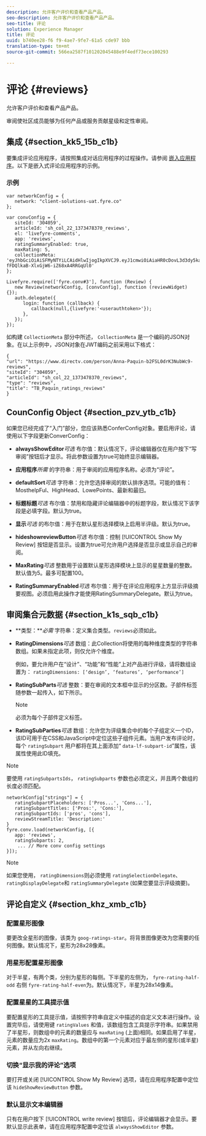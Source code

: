 ```yaml
---
description: 允许客户评价和查看产品产品。
seo-description: 允许客户评价和查看产品产品。
seo-title: 评论
solution: Experience Manager
title: 评论
uuid: b740ee28-f6 f9-4ae7-9fe7-61a5 cde97 bbb
translation-type: tm+mt
source-git-commit: 566ea2587f101202045488e9f4edf73ece100293

---
```



# 评论 {#reviews}

允许客户评价和查看产品产品。

审阅使社区成员能够为任何产品或服务贡献星级和定性审阅。

## 集成 {#section_kk5_15b_c1b}

要集成评论应用程序，请按照集成对话应用程序的过程操作。请参阅 [嵌入应用程序](/help/implementation/c-livefyre-identity-comp/t-using-studio-to-connect-your-social-apps-to-your-livefyre-implementation.md)。以下是嵌入式评论应用程序的示例。

### 示例

```
var networkConfig = { 
   network: "client-solutions-uat.fyre.co" 
}; 
  
var convConfig = { 
   siteId: '304059', 
   articleId: 'sh_col_22_1373478370_reviews', 
   el: 'livefyre-comments', 
   app: 'reviews', 
   ratingSummaryEnabled: true, 
   maxRating: 5, 
   collectionMeta: 'eyJhbGciOiAiSFMyNTYiLCAidHlwIjogIkpXVCJ9.eyJ1cmwiOiAiaHR0cDovL3d3dy5kaXJlY3R2LmNvbS9wZXJzb24vQW5uYS1QYXF1aW4tYjJGU0wwZHJLM051YldjOS1yZXZpZXdzIiwgInNpdGVJZCI6ICIzMDQwNTkiLCAiYXJ0aWNsZUlkIjogInNoX2NvbF8yMl8xMzczNDc4MzcwX3Jldmlld3MiLCAidHlwZSI6ICJyZXZpZXdzIiwgInRpdGxlIjogIlRCX1BhcXVpbl9yYXRpbmdzX3Jldmlld3MifQ.hes3KMwygCG-fFDQlkaB-XlxGjW6-iZ68xA4RRGqUl0' 
}; 
  
Livefyre.require(['fyre.conv#3'], function (Review) { 
   new Review(networkConfig, [convConfig], function (reviewWidget) {}); 
   auth.delegate({ 
      login: function (callback) { 
         callback(null,{livefyre:'<userauthtoken>'}); 
      }, 
   }); 
});
```

如构建 `CollectionMeta` 部分中所述， `CollectionMeta` 是一个编码的JSON对象。在以上示例中，JSON对象在JWT编码之前采用以下格式：

```
{ 
"url": "https://www.directv.com/person/Anna-Paquin-b2FSL0drK3NubWc9-reviews",  
"siteId": "304059",  
"articleId": "sh_col_22_1373478370_reviews",  
"type": "reviews",  
"title": "TB_Paquin_ratings_reviews" 
}
```

## CounConfig Object {#section_pzv_ytb_c1b}

如果您已经完成了“入门”部分，您应该熟悉ConferConfig对象。要启用评论，请使用以下字段更新ConverConfig：

* **alwaysShowEditor***可选* 布尔值：默认情况下，评论编辑器仅在用户按下“写审阅”按钮后才显示。将此参数设置为true可始终显示编辑器。

* **应用程序***所需* 的字符串：用于审阅的应用程序名称。必须为“评论”。

* **defaultSort***可选* 字符串：允许您选择审阅的默认排序选项。可能的值有：MosthelpFul、HighHead、LowePoints、最新和最旧。

* **标题标题***可选* 布尔值：禁用和隐藏评论编辑器中的标题字段，默认情况下该字段是必填字段。默认为true。

* **显示***可选* 的布尔值：用于在默认星形选择模块上启用半评级。默认为true。

* **hideshowreviewButton***可选* 布尔值：控制 [!UICONTROL Show My Review] 按钮是否显示。设置为true可允许用户选择是否显示或显示自己的审阅。

* **MaxRating***可选* 整数用于设置默认星形选择模块上显示的星星数量的整数。默认值为5。最多可配置100。

* **RatingSummaryEnabled***可选* 布尔值：用于在评论应用程序上方显示评级摘要视图。必须启用此操作才能使用RatingSummaryDelegate。默认为true。

## 审阅集合元数据 {#section_k1s_sqb_c1b}

* **类型：***必需* 字符串：定义集合类型。`reviews`必须如此。

* **RatingDimensions***可选* 数组：此Collection将使用的每种维度类型的字符串数组。如果未指定此项，则仅允许个维度。

   例如，要允许用户在“设计”、“功能”和“性能”上对产品进行评级，请将数组设置为： `ratingDimensions: [‘design’, ‘features’, ‘performance’]`

* **RatingSubParts***可选* 整数：要在审阅的文本框中显示的分区数。子部件标签随参数一起传入，如下所示。

   >[!NOTE]
   >必须为每个子部件定义标签。

* **RatingSubParties***可选* 数组：允许您为评级集合中的每个子组定义一个ID，该ID可用于在CSS和JavaScript中定位这些子组件元素。当用户发布评论时，每个 `ratingSubpart` 用户都将在其上面添加“ `data-lf-subpart-id`”属性，该属性使用此ID填充。

>[!NOTE]
>
>要使用 `ratingSubpartsIds`， `ratingSubparts` 参数也必须定义，并且两个数组的长度必须匹配。

```
networkConfig["strings"] = { 
   ratingSubpartPlaceholders: ['Pros...', 'Cons...'], 
   ratingSubpartTitles: ['Pros:', 'Cons:'], 
   ratingSubpartIds: ['pros', 'cons'], 
   reviewStreamTitle: 'Description:' 
} 
fyre.conv.load(networkConfig, [{ 
   app: 'reviews', 
   ratingSubparts: 2, 
    ... // More conv config settings 
}]);
```

>[!NOTE]
>
>如果您使用， `ratingDimensions`则必须使用 `ratingSelectionDelegate`、 `ratingDisplayDelegate`和 `ratingSummaryDelegate` (如果您要显示评级摘要)。

## 评论自定义 {#section_khz_xmb_c1b}

### 配置星形图像

要更改全星形的图像，该类为 `goog-ratings-star`。将背景图像更改为您需要的任何图像。默认情况下，星形为28x28像素。

### 用星形配置星形图像

对于半星，有两个类，分别为星形的每侧。下半星的左侧为， `fyre-rating-half-odd` 右侧 `fyre-rating-half-even`为。默认情况下，半星为28x14像素。

### 配置星星的工具提示值

要配置星形的工具提示值，请按照字符串自定义中描述的自定义文本进行操作。设置完毕后，请使用键 `ratingValues` 和值，该数组包含工具提示字符串。如果禁用了半星形，则数组中的元素的数量应与 `maxRating` (上面)相同。如果启用了半星，元素的数量应为2x `maxRating`。数组中的第一个元素对应于最左侧的星形(或半星)元素，并从左向右继续。

### 切换“显示我的评论”选项

要打开或关闭 [!UICONTROL Show My Review] 选项，请在应用程序配置中定位该 `hideShowReviewButton` 参数。

### 默认显示文本编辑器

只有在用户按下 [!UICONTROL write review] 按钮后，评论编辑器才会显示。要默认显示此表单，请在应用程序配置中定位该 `alwaysShowEditor` 参数。
